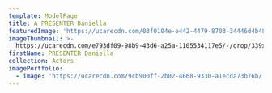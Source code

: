 ```yaml
---
template: ModelPage
title: A PRESENTER Daniella
featuredImage: 'https://ucarecdn.com/03f0104e-e442-4479-8703-34446d4b48c5/'
imageThumbnail: >-
  https://ucarecdn.com/e793df09-98b9-43d6-a25a-1105534117e5/-/crop/339x456/47,11/-/preview/
firstName: PRESENTER Daniella
collection: Actors
imagePortfolio:
  - image: 'https://ucarecdn.com/9cb900ff-2b02-4668-9330-a1ecda73b76b/'
---
```


